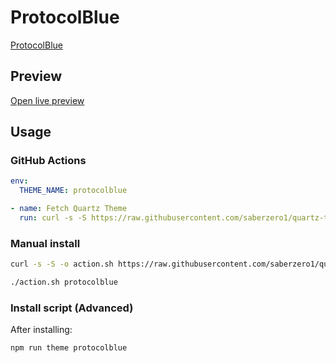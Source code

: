 # ProtocolBlue

[ProtocolBlue](https://cosmodiumcs.com)

## Preview

[Open live preview](https://quartz-themes.github.io/protocolblue/)

## Usage

### GitHub Actions

```yaml
env:
  THEME_NAME: protocolblue
```

```yaml
- name: Fetch Quartz Theme
  run: curl -s -S https://raw.githubusercontent.com/saberzero1/quartz-themes/master/action.sh | bash -s -- $THEME_NAME
```

### Manual install

```bash
curl -s -S -o action.sh https://raw.githubusercontent.com/saberzero1/quartz-themes/master/action.sh

./action.sh protocolblue
```

### Install script (Advanced)

After installing:

```bash
npm run theme protocolblue
```
